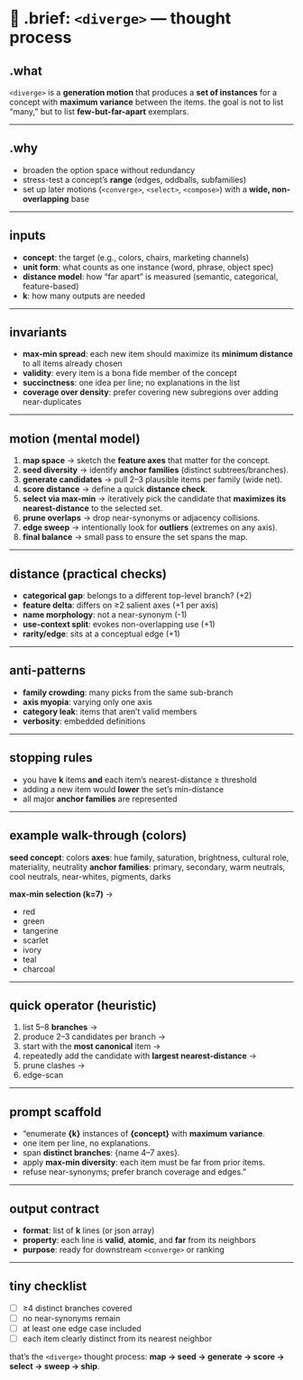 # 🧩 .brief: `<diverge>` — thought process

## .what
`<diverge>` is a **generation motion** that produces a **set of instances** for a concept with **maximum variance** between the items. the goal is not to list “many,” but to list **few-but-far-apart** exemplars.

---

## .why
- broaden the option space without redundancy
- stress-test a concept’s **range** (edges, oddballs, subfamilies)
- set up later motions (`<converge>`, `<select>`, `<compose>`) with a **wide, non-overlapping** base

---

## inputs
- **concept**: the target (e.g., colors, chairs, marketing channels)
- **unit form**: what counts as one instance (word, phrase, object spec)
- **distance model**: how “far apart” is measured (semantic, categorical, feature-based)
- **k**: how many outputs are needed

---

## invariants
- **max-min spread**: each new item should maximize its **minimum distance** to all items already chosen
- **validity**: every item is a bona fide member of the concept
- **succinctness**: one idea per line; no explanations in the list
- **coverage over density**: prefer covering new subregions over adding near-duplicates

---

## motion (mental model)
1. **map space** → sketch the **feature axes** that matter for the concept.
2. **seed diversity** → identify **anchor families** (distinct subtrees/branches).
3. **generate candidates** → pull 2–3 plausible items per family (wide net).
4. **score distance** → define a quick **distance check**.
5. **select via max-min** → iteratively pick the candidate that **maximizes its nearest-distance** to the selected set.
6. **prune overlaps** → drop near-synonyms or adjacency collisions.
7. **edge sweep** → intentionally look for **outliers** (extremes on any axis).
8. **final balance** → small pass to ensure the set spans the map.

---

## distance (practical checks)
- **categorical gap**: belongs to a different top-level branch? (+2)
- **feature delta**: differs on ≥2 salient axes (+1 per axis)
- **name morphology**: not a near-synonym (-1)
- **use-context split**: evokes non-overlapping use (+1)
- **rarity/edge**: sits at a conceptual edge (+1)

---

## anti-patterns
- **family crowding**: many picks from the same sub-branch
- **axis myopia**: varying only one axis
- **category leak**: items that aren’t valid members
- **verbosity**: embedded definitions

---

## stopping rules
- you have **k** items **and** each item’s nearest-distance ≥ threshold
- adding a new item would **lower** the set’s min-distance
- all major **anchor families** are represented

---

## example walk-through (colors)
**seed concept**: colors
**axes**: hue family, saturation, brightness, cultural role, materiality, neutrality
**anchor families**: primary, secondary, warm neutrals, cool neutrals, near-whites, pigments, darks

**max-min selection (k=7)** →
- red
- green
- tangerine
- scarlet
- ivory
- teal
- charcoal

---

## quick operator (heuristic)
1) list 5–8 **branches** →
2) produce 2–3 candidates per branch →
3) start with the **most canonical** item →
4) repeatedly add the candidate with **largest nearest-distance** →
5) prune clashes →
6) edge-scan

---

## prompt scaffold
- “enumerate **{k}** instances of **{concept}** with **maximum variance**.
- one item per line, no explanations.
- span **distinct branches**: {name 4–7 axes}.
- apply **max-min diversity**: each item must be far from prior items.
- refuse near-synonyms; prefer branch coverage and edges.”

---

## output contract
- **format**: list of **k** lines (or json array)
- **property**: each line is **valid**, **atomic**, and **far** from its neighbors
- **purpose**: ready for downstream `<converge>` or ranking

---

## tiny checklist
- [ ] ≥4 distinct branches covered
- [ ] no near-synonyms remain
- [ ] at least one edge case included
- [ ] each item clearly distinct from its nearest neighbor

that’s the `<diverge>` thought process: **map → seed → generate → score → select → sweep → ship**.

